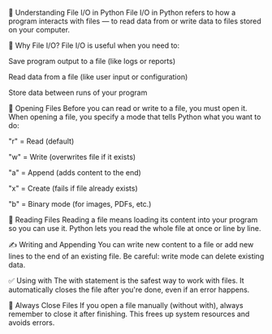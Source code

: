 📂 Understanding File I/O in Python
File I/O in Python refers to how a program interacts with files — to read data from or write data to files stored on your computer.

🔹 Why File I/O?
File I/O is useful when you need to:

Save program output to a file (like logs or reports)

Read data from a file (like user input or configuration)

Store data between runs of your program

🔸 Opening Files
Before you can read or write to a file, you must open it. When opening a file, you specify a mode that tells Python what you want to do:

"r" = Read (default)

"w" = Write (overwrites file if it exists)

"a" = Append (adds content to the end)

"x" = Create (fails if file already exists)

"b" = Binary mode (for images, PDFs, etc.)

📖 Reading Files
Reading a file means loading its content into your program so you can use it. Python lets you read the whole file at once or line by line.

✍️ Writing and Appending
You can write new content to a file or add new lines to the end of an existing file. Be careful: write mode can delete existing data.

✅ Using with
The with statement is the safest way to work with files. It automatically closes the file after you're done, even if an error happens.

🔐 Always Close Files
If you open a file manually (without with), always remember to close it after finishing. This frees up system resources and avoids errors.
